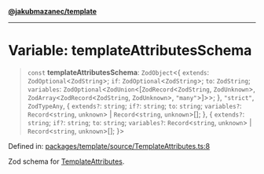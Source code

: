 [**@jakubmazanec/template**](../README.md)

---

# Variable: templateAttributesSchema

> `const` **templateAttributesSchema**: `ZodObject`\<\{ `extends`: `ZodOptional`\<`ZodString`\>;
> `if`: `ZodOptional`\<`ZodString`\>; `to`: `ZodString`; `variables`:
> `ZodOptional`\<`ZodUnion`\<\[`ZodRecord`\<`ZodString`, `ZodUnknown`\>,
> `ZodArray`\<`ZodRecord`\<`ZodString`, `ZodUnknown`\>, `"many"`\>\]\>\>; \}, `"strict"`,
> `ZodTypeAny`, \{ `extends?`: `string`; `if?`: `string`; `to`: `string`; `variables?`:
> `Record`\<`string`, `unknown`\> \| `Record`\<`string`, `unknown`\>[]; \}, \{ `extends?`: `string`;
> `if?`: `string`; `to`: `string`; `variables?`: `Record`\<`string`, `unknown`\> \|
> `Record`\<`string`, `unknown`\>[]; \}\>

Defined in:
[packages/template/source/TemplateAttributes.ts:8](https://github.com/jakubmazanec/tools/blob/6fe16df773d5da14c29261ea934e72b3f99fabb7/packages/template/source/TemplateAttributes.ts#L8)

Zod schema for [TemplateAttributes](../type-aliases/TemplateAttributes.md).
